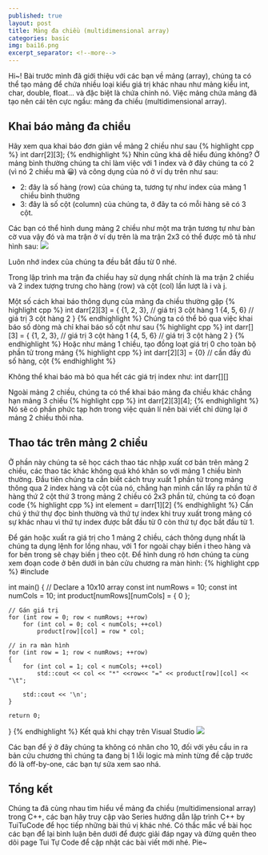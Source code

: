 ```yaml
---
published: true
layout: post
title: Mảng đa chiều (multidimensional array)
categories: basic
img: bai16.png
excerpt_separator: <!--more-->
---
```

Hi~! Bài trước mình đã giới thiệu với các bạn về mảng (array), chúng ta có thể tạo mảng để chứa nhiều loại kiểu giá trị khác nhau như mảng kiểu int, char, double, float... và đặc biệt là chứa chính nó. Việc mảng chứa mảng đã tạo nên cái tên cực ngầu: mảng đa chiều (multidimensional array).
## Khai báo mảng đa chiều
Hãy xem qua khai báo đơn giản về mảng 2 chiều như sau
{% highlight cpp %}
	int darr[2][3];
{% endhighlight %}
Nhìn cũng khá dễ hiểu đúng không? Ở mảng bình thường chúng ta chỉ làm việc  với 1 index và ở đây chúng ta có 2 (vì nó 2 chiều mà 😀) và công dụng của nó ở ví dụ trên như sau:
- 2: đây là số hàng (row) của chúng ta, tương tự như index của mảng 1 chiều bình thường
- 3: đây là số cột (column) của chúng ta, ở đây ta có mỗi hàng sẽ có 3 cột.

Các bạn có thể hình dung mảng 2 chiều như một ma trận tương tự như bàn cờ vua vậy đó và ma trận ở ví dụ trên là ma trận 2x3 có thể được mô tả như hình sau:
![](https://4.bp.blogspot.com/-o7xkJGrY2bc/XH-Sa4TnMzI/AAAAAAAAAhc/7wHgqcF8GcAgUq3xsN4KB5ZPmLQMczp_QCK4BGAYYCw/s1600/bai_5.2.PNG)
<div class="alert alert-info">
Luôn nhớ index của chúng ta đều bắt đầu từ 0 nhé.
</div>

Trong lập trình ma trận đa chiều hay sử dụng nhất chính là ma trận 2 chiều và 2 index tượng trưng cho hàng (row) và cột (col) lần lượt là i và j.

Một số cách khai báo thông dụng của mảng đa chiều thường gặp
{% highlight cpp %}
int darr[2][3] =
{
 {1, 2, 3}, // giá trị 3 cột hàng 1
 {4, 5, 6} // giá trị 3 cột hàng 2
}
{% endhighlight %}
Chúng ta có thể bỏ qua việc khai báo số dòng mà chỉ khai báo số cột như sau
{% highlight cpp %}
int darr[][3] =
{
 {1, 2, 3}, // giá trị 3 cột hàng 1
 {4, 5, 6} // giá trị 3 cột hàng 2
}
{% endhighlight %}
Hoặc như mảng 1 chiều, tạo đồng loạt giá trị 0 cho toàn bộ phần tử trong mảng
{% highlight cpp %}
int darr[2][3] = {0} // cần đầy đủ số hàng, cột
{% endhighlight %}
<div class="alert alert-info">
Không thể khai báo mà bỏ qua hết các giá trị index như: int darr[][]
</div>

Ngoài mảng 2 chiều, chúng ta có thể khai báo mảng đa chiều khác chẳng hạn mảng 3 chiều
{% highlight cpp %}
int darr[2][3][4];
{% endhighlight %}
Nó sẽ có phần phức tạp hơn trong việc quản lí nên bài viết chỉ dừng lại ở mảng 2 chiều thôi nha.
## Thao tác trên mảng 2 chiều
Ở phần này chúng ta sẽ học cách thao tác nhập xuất cơ bản trên mảng 2 chiều, các thao tác khác không quá khó khăn so với mảng 1 chiều bình thường.
Đầu tiên chúng ta cần biết cách truy xuất 1 phần tử trong mảng thông qua 2 index hàng và cột của nó, chẳng hạn mình cần lấy ra phần tử ở hàng thứ 2 cột thứ 3 trong mảng 2 chiều có 2x3 phần tử, chúng ta có đoạn code
{% highlight cpp %}
int element = darr[1][2]
{% endhighlight %}
Cần chú ý thứ thự đọc bình thường và thứ tự index khi truy xuất trong mảng có sự khác nhau vì thứ tự index được bắt đầu từ 0 còn thứ tự đọc bắt đầu từ 1.

Để gán hoặc xuất ra giá trị cho 1 mảng 2 chiều, cách thông dụng nhất là chúng ta dụng lệnh for lồng nhau, với 1 for ngoài chạy biến i theo hàng và for bên trong sẽ chạy biến j theo cột. Để hình dung rõ hơn chúng ta cùng xem đoạn code ở bên dưới in bản cửu chương ra màn hình:
{% highlight cpp %}
#include <iostream>
 
int main()
{
    // Declare a 10x10 array
    const int numRows = 10;
    const int numCols = 10;
    int product[numRows][numCols] = { 0 };
 
    // Gán giá trị
    for (int row = 0; row < numRows; ++row)
        for (int col = 0; col < numCols; ++col)
            product[row][col] = row * col;
 
    // in ra màn hình
    for (int row = 1; row < numRows; ++row)
    {
        for (int col = 1; col < numCols; ++col)
            std::cout << col << "*" <<row<< "=" << product[row][col] << "\t";
 
        std::cout << '\n';
    }
 
    return 0;
}
{% endhighlight %}
Kết quả khi chạy trên Visual Studio
![](https://2.bp.blogspot.com/-5bX8SePCPUg/XH-YrjqqMRI/AAAAAAAAAho/w7j7O-mCxy4Jk2n4ChIsH2cv7FeWh6vAwCK4BGAYYCw/s1600/bai_5.3.PNG)

Các bạn để ý ở đây chúng ta không có nhân cho 10, đối với yêu cầu in ra bản cửu chương thì chúng ta đang bị 1 lỗi logic mà mình từng đề cập trước đó là off-by-one, các bạn tự sửa xem sao nhá.
## Tổng kết
Chúng ta đã cùng nhau tìm hiểu về mảng đa chiều (multidimensional array) trong C++, các bạn hãy truy cập vào Series hướng dẫn lập trình C++ by TuiTuCode để học tiếp những bài thú vị khác nhé.
Có thắc mắc về bài học các bạn để lại bình luận bên dưới để được giải đáp ngay và đừng quên theo dõi page Tui Tự Code để cập nhật các bài viết mới nhé. Pie~
